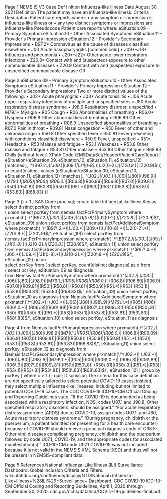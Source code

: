 

 
Page 1 
NEMS IS V3  Case Def i nition 
Influenza-like Illness 
Date 
August 30, 2021 
Definition 
The patient may have an influenza-like illness. 
Criteria Description 
Patient care reports where: 
• any symptom or impression is influenza-like illness 
or 
• any two distinct symptoms or impressions are influenza-like 
Pseudocode 
Patient care reports where: 
eSituation.09 - Primary Symptom 
eSituation.10 - Other Associated Symptoms 
eSituation.11 - Provider's Primary Impression 
eSituation.12 - Provider's Secondary Impressions 
• B97.2* Coronavirus as the cause of diseases classified elsewhere 
• J00 Acute nasopharyngitis [common cold] 
• J09*–J18* Influenza and pneumonia 
• J20*–J22* Other acute lower respiratory infections 
• Z20.8* Contact with and (suspected) exposure to other communicable diseases 
• Z20.9 Contact with and (suspected) exposure to unspecified communicable disease 
OR 

 
Page 2 
eSituation.09 - Primary Symptom 
eSituation.10 - Other Associated Symptoms 
eSituation.11 - Provider's Primary Impression 
eSituation.12 - Provider's Secondary Impressions 
Two or more distinct values of the following: 
• J02* Acute pharyngitis 
• J03* Acute tonsillitis 
• J06 Acute upper respiratory infections of multiple and unspecified sites 
• J80 Acute respiratory distress syndrome 
• J98.9 Respiratory disorder, unspecified 
• M79.1* Myalgia 
• R05 Cough 
• R06 Abnormalities of breathing 
• R06.0* Dyspnea 
• R06.8 Other abnormalities of breathing 
• R06.89 Other abnormalities of breathing 
• R06.9 Unspecified abnormalities of breathing 
• R07.0 Pain in throat 
• R09.81 Nasal congestion 
• R50 Fever of other and unknown origin 
• R50.8 Other specified fever 
• R50.81 Fever presenting with conditions classified elsewhere 
• R50.9 Fever, unspecified 
• R51* Headache 
• R53 Malaise and fatigue 
• R53.1 Weakness 
• R53.8 Other malaise and fatigue 
• R53.81 Other malaise 
• R53.83 Other fatigue 
• R68.83 Chills (without fever) 
XPath Code 
/EMSDataSet/Header/PatientCareReport 
  [ 
    eSituation/(eSituation.09, eSituation.10, eSituation.11, eSituation.12) 
      [matches(., '^(B97\.2.*)|(J00.*)|(J09.*)|(J1[0-8].*)|(J2[0-2].*)|(Z20\.8.*)| 
      (Z20\.9)$')] 
    or 
    count(distinct-values 
      (eSituation/(eSituation.09, eSituation.10, eSituation.11, eSituation.12) 
        [matches(., '(J02.*)|(J03.*)|(J06)|(J80)|(J98\.9)|(M79\.1.*)|(R05)|(R06)| 
        (R06\.0.*)|(R06\.8)|(R06\.89)|(R06\.9)|(R07\.0)|(R09\.81)|(R50)|(R50\.8)| 
        (R50\.81)|(R50\.9)|(R51.*)|(R53)|(R53\.1)|(R53\.8)|(R53\.81)|(R53\.83)| 
        (R68\.83)')] 

 
Page 3 
    )) > 1 
  ] 
SAS Code 
proc sql; 
  create table InfluenzaLikeIllnessKey as 
  select distinct pcrKey from  
    ( 
      union 
      select pcrKey from nemsis.factPcrPrimarySymptom where prxmatch( 
        '/^(B97\.2.*)|(J00.*)|(J09.*)|(J1[0-8].*)|(J2[0-2].*)|(Z20\.8.*)| 
        (Z20\.9)$/', eSituation_09) 
      union 
      select pcrKey from nemsis.factPcrAdditionalSymptom where prxmatch( 
        '/^(B97\.2.*)|(J00.*)|(J09.*)|(J1[0-8].*)|(J2[0-2].*)|(Z20\.8.*)| 
        (Z20\.9)$/', eSituation_10)) 
      select pcrKey from nemsis.factPcrPrimaryImpression where prxmatch( 
        '/^(B97\.2.*)|(J00.*)|(J09.*)|(J1[0-8].*)|(J2[0-2].*)|(Z20\.8.*)| 
        (Z20\.9)$/', eSituation_11) 
      union 
      select pcrKey from nemsis.factPcrSecondaryImpression where prxmatch( 
        '/^(B97\.2.*)|(J00.*)|(J09.*)|(J1[0-8].*)|(J2[0-2].*)|(Z20\.8.*)| 
        (Z20\.9)$/', eSituation_12) 
      union  
      select pcrKey from 
        ( 
          select pcrKey, count(distinct diagnosis) as c from  
            ( 
              select pcrKey, eSituation_09 as diagnosis  
                from Nemsis.factPcrPrimarySymptom where prxmatch('/^(J02.*)| 
                (J03.*)|(J06)|(J80)|(J98\.9)|(M79\.1.*)|(R05)|(R06)|(R06\.0.*)| 
                (R06\.8)|(R06\.89)|(R06\.9)|(R07\.0)|(R09\.81)|(R50)|(R50\.8)| 
                (R50\.81)|(R50\.9)|(R51.*)|(R53)|(R53\.1)|(R53\.8)|(R53\.81)| 
                (R53\.83)|(R68\.83)$/', eSituation_09) 
              union 
              select pcrKey, eSituation_10 as diagnosis  
                from Nemsis.factPcrAdditionalSymptom where prxmatch('/^(J02.*)| 
                (J03.*)|(J06)|(J80)|(J98\.9)|(M79\.1.*)|(R05)|(R06)|(R06\.0.*)| 
                (R06\.8)|(R06\.89)|(R06\.9)|(R07\.0)|(R09\.81)|(R50)|(R50\.8)| 
                (R50\.81)|(R50\.9)|(R51.*)|(R53)|(R53\.1)|(R53\.8)|(R53\.81)| 
                (R53\.83)|(R68\.83)$/', eSituation_10) 
              union 
              select pcrKey, eSituation_11 as diagnosis  

 
Page 4 
                from Nemsis.factPcrPrimaryImpression where prxmatch('/^(J02.*)| 
                (J03.*)|(J06)|(J80)|(J98\.9)|(M79\.1.*)|(R05)|(R06)|(R06\.0.*)| 
                (R06\.8)|(R06\.89)|(R06\.9)|(R07\.0)|(R09\.81)|(R50)|(R50\.8)| 
                (R50\.81)|(R50\.9)|(R51.*)|(R53)|(R53\.1)|(R53\.8)|(R53\.81)| 
                (R53\.83)|(R68\.83)$/', eSituation_11) 
              union 
              select pcrKey, eSituation_12 as diagnosis  
                from Nemsis.factPcrSecondaryImpression where prxmatch('/^(J02.*)| 
                (J03.*)|(J06)|(J80)|(J98\.9)|(M79\.1.*)|(R05)|(R06)|(R06\.0.*)| 
                (R06\.8)|(R06\.89)|(R06\.9)|(R07\.0)|(R09\.81)|(R50)|(R50\.8)| 
                (R50\.81)|(R50\.9)|(R51.*)|(R53)|(R53\.1)|(R53\.8)|(R53\.81)| 
                (R53\.83)|(R68\.83)$/', eSituation_12) 
            ) 
            group by pcrKey 
        ) 
        where c > 1 
    ) 
  ; 
quit; 
Discussion 
The criteria for this case definition are not specifically tailored to select potential COVID-19 cases; 
instead, they select multiple influenza-like illnesses, including but not limited to potential COVID-19 
cases. 
The CDC COVID-19 ICD-10-CM Official Coding and Reporting Guidelines state, 
“If the COVID-19 is documented as being associated with a respiratory infection, NOS, codes 
U07.1 and J98.8, Other specified respiratory disorders, should be assigned.” 
“For acute respiratory distress syndrome (ARDS) due to COVID-19, assign codes U07.1, and J80, 
Acute respiratory distress syndrome.” 
“During pregnancy, childbirth or the puerperium, a patient admitted (or presenting for a health 
care encounter) because of COVID-19 should receive a principal diagnosis code of O98.5-, Other 
viral diseases complicating pregnancy, childbirth and the puerperium, followed by code U07.1, 
COVID-19, and the appropriate codes for associated manifestation(s).” 
ICD-10-CM code U07.1 COVID-19 was not included because it is not valid in the NEMSIS XML Schema 
(XSD) and thus will not be present in NEMSIS-compliant data. 

 
Page 5 
References 
National Influenza-Like Illness (ILI) Surveillance Dashboard. Global Inclusion Criteria and Filters. 
wiki.utahdcc.org/confluence/display/NTD/National+Influenza-Like+Illness+%28ILI%29+Surveillance+
Dashboard. 
CDC COVID-19 ICD-10-CM Official Coding and Reporting Guidelines, April 1, 2020 through September 30, 
2020. cdc.gov/nchs/data/icd/COVID-19-guidelines-final.pdf. 